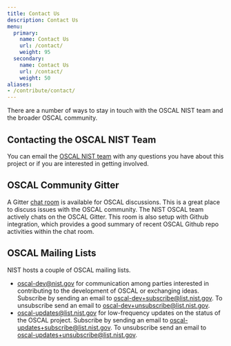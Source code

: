 ```yaml
---
title: Contact Us
description: Contact Us
menu:
  primary:
    name: Contact Us
    url: /contact/
    weight: 95
  secondary:
    name: Contact Us
    url: /contact/
    weight: 50
aliases:
- /contribute/contact/
---
```


There are a number of ways to stay in touch with the OSCAL NIST team and the broader OSCAL community.

## Contacting the OSCAL NIST Team

You can email the [OSCAL NIST team](mailto:oscal@nist.gov) with any questions you have about this project or if you are interested in getting involved.

## OSCAL Community Gitter

A Gitter [chat room](https://gitter.im/usnistgov-OSCAL/Lobby) is available for OSCAL discussions. This is a great place to discuss issues with the OSCAL community. The NIST OSCAL team actively chats on the OSCAL Gitter. This room is also setup with Github integration, which provides a good summary of recent OSCAL Github repo activities within the chat room.

## OSCAL Mailing Lists

NIST hosts a couple of OSCAL mailing lists.

- [oscal-dev@nist.gov](mailto:oscal-dev@nist.gov) for communication among parties interested in contributing to the development of OSCAL or exchanging ideas. Subscribe by sending an email to [oscal-dev+subscribe@list.nist.gov](mailto:oscal-dev+subscribe@list.nist.gov). To unsubscribe send an email to [oscal-dev+unsubscribe@list.nist.gov](mailto:oscal-dev+unsubscribe@list.nist.gov).
- [oscal-updates@list.nist.gov](mailto:oscal-updates@list.nist.gov) for low-frequency updates on the status of the OSCAL project. Subscribe by sending an email to [oscal-updates+subscribe@list.nist.gov](mailto:oscal-updates+subscribe@list.nist.gov). To unsubscribe send an email to [oscal-updates+unsubscribe@list.nist.gov](mailto:oscal-updates+unsubscribe@list.nist.gov).

